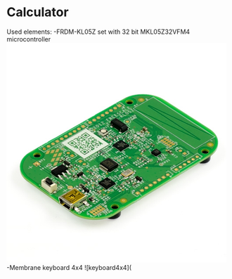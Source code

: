 # Calculator

Used elements:
-FRDM-KL05Z set with 32 bit MKL05Z32VFM4 microcontroller
![MKL05Z32VFM4](https://github.com/OlaKr/Calculator/blob/main/1.jpg)
-Membrane keyboard 4x4
![keyboard4x4](
